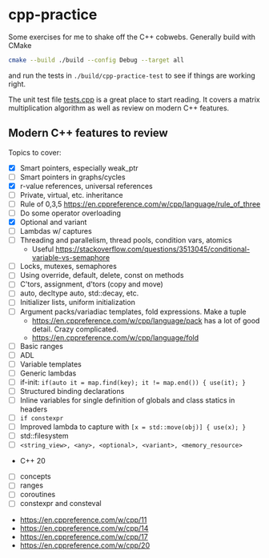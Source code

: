 # cpp-practice

Some exercises for me to shake off the C++ cobwebs. Generally build with CMake

```bash
cmake --build ./build --config Debug --target all
```
and run the tests in `./build/cpp-practice-test` to see if things are working right.

The unit test file [tests.cpp](tests.cpp) is a great place to start reading. It covers a matrix multiplication algorithm as well as review on modern C++ features.

## Modern C++ features to review

 Topics to cover:

 * [x] Smart pointers, especially weak_ptr
 * [ ] Smart pointers in graphs/cycles
 * [x] r-value references, universal references
 * [ ] Private, virtual, etc. inheritance
 * [ ] Rule of 0,3,5 https://en.cppreference.com/w/cpp/language/rule_of_three
 * [ ] Do some operator overloading
 * [x] Optional and variant
 * [ ] Lambdas w/ captures
 * [ ] Threading and parallelism, thread pools, condition vars, atomics
   * Useful https://stackoverflow.com/questions/3513045/conditional-variable-vs-semaphore
 * [ ] Locks, mutexes, semaphores
 * [ ] Using override, default, delete, const on methods
 * [ ] C'tors, assignment, d'tors (copy and move)
 * [ ] auto, decltype auto, std::decay, etc.
 * [ ] Initializer lists, uniform initialization
 * [ ] Argument packs/variadiac templates, fold expressions. Make a tuple
   * https://en.cppreference.com/w/cpp/language/pack has a lot of good detail. Crazy complicated.
   * https://en.cppreference.com/w/cpp/language/fold
 * [ ] Basic ranges
 * [ ] ADL
 * [ ] Variable templates
 * [ ] Generic lambdas
 * [ ] if-init: `if(auto it = map.find(key); it != map.end()) { use(it); }`
 * [ ] Structured binding declarations
 * [ ] Inline variables for single definition of globals and class statics in headers
 * [ ] `if constexpr`
 * [ ] Improved lambda to capture with `[x = std::move(obj)] { use(x); }`
 * [ ] std::filesystem
 * [ ] `<string_view>, <any>, <optional>, <variant>, <memory_resource>`
  * C++ 20
 * [ ] concepts
 * [ ] ranges
 * [ ] coroutines
 * [ ] constexpr and consteval
 * https://en.cppreference.com/w/cpp/11
 * https://en.cppreference.com/w/cpp/14
 * https://en.cppreference.com/w/cpp/17
 * https://en.cppreference.com/w/cpp/20
